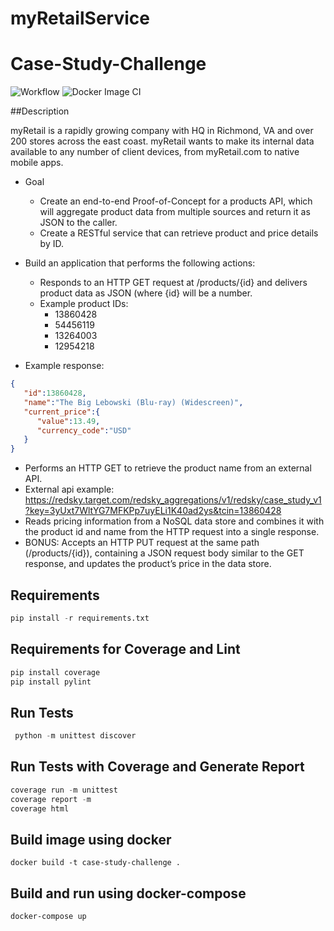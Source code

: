# myRetailService

# Case-Study-Challenge
![Workflow](https://github.com/sujithshajee/coding-challenge/actions/workflows/test.yml/badge.svg)
![Docker Image CI](https://github.com/sujithshajee/coding-challenge/workflows/Docker%20Image%20CI/badge.svg)

##Description

myRetail is a rapidly growing company with HQ in Richmond, VA and over 200 stores across the east coast. 
myRetail wants to make its internal data available to any number of client devices, from myRetail.com to native mobile apps.

- Goal
  - Create an end-to-end Proof-of-Concept for a products API, which will aggregate product data from multiple sources and return it as JSON to the caller. 
  - Create a RESTful service that can retrieve product and price details by ID. 

- Build an application that performs the following actions:
  - Responds to an HTTP GET request at /products/{id} and delivers product data as JSON (where {id} will be a number. 
  - Example product IDs: 
    - 13860428
    - 54456119
    - 13264003
    - 12954218

-   Example response:
```json
{
   "id":13860428,
   "name":"The Big Lebowski (Blu-ray) (Widescreen)",
   "current_price":{
      "value":13.49,
      "currency_code":"USD"
   }
}
``` 

  - Performs an HTTP GET to retrieve the product name from an external API.
  - External api example: https://redsky.target.com/redsky_aggregations/v1/redsky/case_study_v1?key=3yUxt7WltYG7MFKPp7uyELi1K40ad2ys&tcin=13860428
  - Reads pricing information from a NoSQL data store and combines it with the product id and name from the HTTP request into a single response. 
  - BONUS: Accepts an HTTP PUT request at the same path (/products/{id}), containing a JSON request body similar to the GET response, and updates the product’s price in the data store.


## Requirements
```python
pip install -r requirements.txt
```


## Requirements for Coverage and Lint
```python
pip install coverage
pip install pylint
```

## Run Tests
```python
 python -m unittest discover
```

## Run Tests with Coverage and Generate Report
```python
coverage run -m unittest
coverage report -m
coverage html
```

## Build image using docker
```
docker build -t case-study-challenge .
```

## Build and run using docker-compose
```
docker-compose up
```